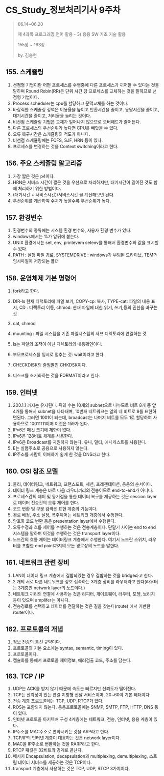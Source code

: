 # CS_Study_정보처리기사 9주차

> 06.14~06.20
>
> 제 4과목 프로그래밍 언어 활용 - 3)  응용 SW 기초 기술 활용
>
> 155장 ~ 163장
>
> by. 김승현



## 155. 스케쥴링



1. 선점형 기법이란 어떤 프로세스를 수행중에 다른 프로세스가 끼어들 수 있다는 것을 말하며 Round Robin(RR)은 단위 시간 당 프로세스를 교체하는 것을 말하므로 선점형 기법이다.
2. Process scheduler는 cpu를 할당하고 문맥교체를 하는 것이다.
3. 바람직한 스케쥴링 정책은 이용율을 높이고 반환시간을 줄이고, 응답시간을 줄이고, 대기시간을 줄이고, 처리율을 늘리는 것이다.
4. 비선점 스케쥴링 기법은 교체가 일어나지 않으므로 오버헤드가 줄어든다.
5. 다른 프로세스의 우선순위가 높다면 CPU를 빼앗을 수 있다.
6. 오류 복구시간은 스케쥴링의 척도가 아니다.
7. 비선점 스케쥴링에는 FCFS, SJF, HRN 등이 있다.
8. 프로세스를 변경하는 것을 Context switching이라고 한다.





## 156. 주요 스케쥴링 알고리즘



1. 가장 짧은 것은 p4이다.
2. HRN은 서비스 시간이 짧은 것을 우선으로 처리하지만, 대기시간이 길어진 것도 함께 처리하기 위한 방법이다.
3. (대기시간 + 서비스시간)/서비스시간 을 계산해보면 된다.
4. 우선순위를 계산하여 수치가 높을수록 우선순위가 높다.





## 157. 환경변수



1. 환경변수의 종류에는 시스템 환경 변수와, 사용자 환경 변수가 있다.
2. windows에서는 %가 앞뒤에 붙는다.
3. UNIX 환경에서는 set, env, printevem setenv를 통해서 환경변수와 값을 표시할 수 있다.
4. PATH : 실행 파일 경로, SYSTEMDRIVE : windows가 부팅된 드라이브, TEMP: 임시파일이 저장되는 폴더





## 158. 운영체제 기본 명령어



1. fork라고 한다.
2. DIR-ls 현재 디랙토리에 파일 보기, COPY-cp: 복사, TYPE-cat: 파일의 내용 표시, CD : 디랙토리 이동, chmod: 현재 파일에 대한 읽기, 쓰기,등의 권한을 바꾸는 것

3. cat, chmod
4. mounting : 파일 시스템을 기존 파일시스템의 서브 디렉토리에 연결하는 것
5. ls는 파일의 조작이 아닌 디렉토리의 내용확인이다.
6. 부모프로세스를 임시로 멈추는 것: wait이라고 한다.
7. CHECKDISK의 줄임말인 CHKDSK이다.
8. 디스크를 초기화하는 것을 FORMAT이라고 한다.





## 159. 인터넷



1. 200.1.1 까지는 유지된다. 뒤의 수는 10개의 subnet으로 나누므로 비트 8개 중 앞 4개를 통해서 subnet을 나타내며, 10번째 네트워크는 앞의 네 비트로 9를 표현하면된다. 그러면 1001이 되는데, broadcast는 나머지 비트를 모두 1로 할당하여 사용하므로 10011111이며 이것은 159가 된다.
2. IPv6은 패킷 크기에 제한이 없다.
3. IPv6은 128비트 체계를 사용한다.
4. IPv6은 Broadcast를 지원하지 않는다. 유니, 멀티, 애니캐스트를 사용한다.
5. E는 실험주소로 공용으로 사용하지 않는다.
6. IP주소를 사람이 이해하기 쉽게 한 것을 DNS라고 한다.





## 160. OSI 참조 모델



1. 물리, 데이터링크, 네트워크, 프랜스포트, 세션, 프레젠테이션, 응용의 순서이다.
2. 데이터 링크 계층은 바로 다음 라우터끼리의 전송이므로 end-to-end가 아니다.
3. 프로세스간의 제어 및 동기점을 통한 데이터 복구를 제공하는 것은 session layer로 데이터 전송간의 오류 제어를 한다.
4. 코드 변환 및 구문 검색은 표현 계층의 기능이다.
5. 경로 배정, 주소 설정, 폭주제어는 네트워크 개층에서 수행한다.
6. 암호화 코드 변환 등은 presentation layer에서 수행한다.
7. 오류수정과 흐름 제어를 수행하는 것은 전송계층이다. 단말기 사이는 end to end 시스템을 말하며 이것을 수행하는 것은 transport layer이다.
8. 노드간의 흐름 제어는 데이터링크 계층에서 수행한다. 여기서 노드란 스위치, 라우터를 포함한 end point까지의 모든 경로상의 노드를 말한다.





## 161. 네트워크 관련 장비



1. LAN이 데이터 링크 계층에서 결합되있는 경우 결합하는 것을 bridge라고 한다.
2. 2 개의 서로 다른 네트워크를 상호 접속하는 3계층 장비를 라우터라고 한다(라우터는 3계층인 network layer의 노드이다.)
3. 네트워크 끼리의 연결에 사용하는 것은 리피터, 게이트웨이, 라우터, 모뎀, 브리지 등이 잇으며 amplifer는 아니다.
4. 전송경로를 선택하고 데이터를 전달하는 것은 길을 찾는다(route) 에서 기반한 router이다.





## 162. 프로토콜의 개념



1. 정보 전송의 통신 규약이다.
2. 프로토콜의 기본 요소에는 syntax, semantic, timing이 있다.
3. 프로토콜이다.
4. 캡슐화를 통해서 프로토콜 제어정보, 에러검출 코드, 주소를 담는다.





## 163. TCP / IP



1. UDP는 ACK를 받지 않기 때문에 속도는 빠르지만 신뢰도가 떨어진다. 
2. TCP는 신뢰성이 있는 연결 지향형 전달 서비스이며, 20~60이 기본 헤더이다.
3. 전송 계층 프로토콜에는 TCP, UDP, RTCP가 있다.
4. ROS는 포함되지 않는다. 응용프로토콜에는 SNMP, SMTP, FTP, HTTP, DNS 등이 있다.
5. 인터넷 프로토콜 아키텍쳐 구성 4계층에는 네트워크, 전송, 인터넷, 응용 계층이 있다.
6. IP주소를 MAC주소로 변화시키는 것을 ARP라고 한다.
7. TCP/IP의 인터넷 계층이 대응하는 것은 network layer이다.
8. MAC을 IP주소로 변환하는 것을 RARP라고 한다.
9. RTCP 패킷은 32비트의 경계로 끝난다.
10. 메시지 Encapsulation, decapsulation과 multiplexing, demultiplexing, 스트림 데이터 서비스를 제공하는 것은 TCP이다.
11. transport 계층에서 사용하는 것은 TCP, UDP, RTCP 3가지이다.

